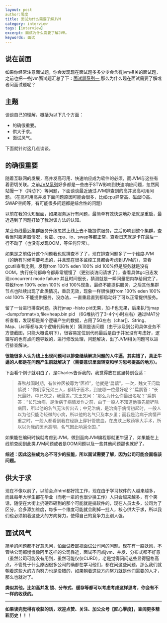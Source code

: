 ```yaml
---
layout: post 
author:零度
title: 面试为什么需要了解JVM
category: interview
tags: [interview]
excerpt: 面试为什么需要了解JVM。
keywords: 面试
---
```




## 说在前面
如果你经常注意面试题，你会发现现在面试题多多少少会含有jvm相关的面试题，之前也把一些jvm面试题汇总了下：[面试题系列一](https://mp.weixin.qq.com/s/IQeXQAnqaoBEZYIOpj2V-A),那么为什么现在面试需要了解或者问面试题呢？

## 主题
谈谈自己的理解，概括为以下几个方面：
- 的确很重要。
- 供大于求。
- 面试风气。

下面就针对这几点谈谈。


## 的确很重要
随着互联网的发展，高并发高可用、快速响应成为软件的必须，而JVM与这些有着密切关联。之前[JVM系列](https://mp.weixin.qq.com/mp/homepage?__biz=MzU2NjIzNDk5NQ==&hid=1&sn=41380a4a375614ac10eda44613795dd0&scene=18&uin=&key=&devicetype=Windows+7&version=6206014b&lang=zh_CN&ascene=7&winzoom=1)好多都是一些由于STW影响到快速响应问题，忽然网站慢一下（抖动下）等问题，下面谈谈最近通过JVM排查到的高并发高可用问题。（在高可用高并发下面问题原因可能会很多，比如cpu异常高、磁盘IO高、SWAP空间等，有可能很多问题都是综合性的问题）

以前在我的认知里面，如果服务运行有问题，最简单有效快速地办法就是重启，最近遇到了问题打破了我对该方法的认知。

某业务线最近集群服务升级忽然上线上去不能提供服务，之后影响到整个集群，查看当时服务器情况，负载、cpu、io、swap等都正常，查看日志就是卡在最后一行不动了（也没有发现OOM，等任何异常）。

如果是之前估计这个问题我也就排查不了了，现在排查问题多了一个维度JVM（的确有时候需要考虑的，并且现在很多监控工具都会考虑到JVM的），查看gcutil查看比例，发现from 100% eden 100% old 100%但是服务就是没有OOM，执行任何都命令都非常缓慢了（更别谈访问请求了），查看具体gc日志发现concurrent mode failure 并且时间很长，猜测就是一瞬间量把内存给用完了，导致from 100% eden 100% old 100%现象，最终不能提供服务，之后其他集群节点也陆续出现了此类情况，重启无效，现象一样很快就from 100% eden 100% old 100% 不能提供服务，没办法，一直重启直到都启动好了可以正常提供服务。

留了一台进行排查问题，执行jmap -histo pid无果，加-F也无果，后来执行jmap -dump:format=b,file=heap.bin pid  （6G堆执行了3-4个小时左右）通过MAT分析查看，发现都是某个逻辑产生的数据，占用了5G左右（char[]、String、Map、List等都与某个逻辑代码有关）猜测是该问题（由于涉及到公司具体业务不方便截图，只能大概说明下），很容易定位到代码最后是由于并发没有考虑好，逻辑写的也有点问题导致的，进行修改处理，问题解决，出了JVM相关问题可以进行排查解决。


**很能很多人认为线上出现问题可以排查继续解决问题的人牛逼，其实错了，真正牛逼的人都是在问题产生前就解决了（需要意识里面转变和学习思考提高的地方）。**

下面看个例子就明白了，是Charles告诉我的，我觉得放在这里特别合适：
>春秋战国时期，有位神医被尊为“医祖”，他就是“扁鹊”。一次，魏文王问扁鹊说：“你们家兄弟三人，都精于医术，到底哪一位最好呢？”扁鹊答：“长兄最好，中兄次之，我最差。”文王又问：“那么为什么你最出名呢？”扁鹊答：“长兄治病，是治病于病情发作之前，由于一般人不知道他事先能铲除病因，所以他的名气无法传出去；中兄治病，是治病于病情初起时，一般人以为他只能治轻微的小病，所以他的名气只及本乡里；而我是治病于病情严重之时，一般人都看到我在经脉上穿针管放血，在皮肤上敷药等大手术，所以以为我的医术高明，名气因此响遍全国。”

如果能在编码时候就考虑到JVM，做到面向JVM编程那就更牛逼了，如果能在上线前查阅到此类JVM问题或者是OOM问题以及一些其他问题那也就好了。

**综述：因此这些成为必不可少的技能，所以面试需要了解，因为公司可能会面临该问题。**

## 供大于求
现在不像以前了，以前会点html都好找工作，现在由于学习软件的人越来越多，而且每年大学生都在毕业（而老一辈的也很少换工作）人只会越来越多，有个笑话，随便在大街上扔硬币砸到的那个可能就是搞软件的，现在人员太多，公司为了区分，会多添加维度，每多一个维度可能就会刷掉一批人，核心供大于求，所以我们也必须朝着这些大的方向努力，使得自己的竞争力比别人强。



## 面试风气
简单的问题都不好意思问，怕面试者鄙视面试公司问的问题。现在有一股妖风，不管啥公司都慢慢像阿里这样的公司靠近，面试不问点jvm、并发、分布式都不好意（虽然公司可能没有用到，虽然可能仅仅CURD），老是觉得问问这些显得逼格高点，不管处于什么原因很多公司的确都在学习他们，都在问这些问题，那么我们就朝着这些大的方向努力也是没错的，如果朝着这些方向努力就是他们需要的人才，那么也就对了。

**类似其他，比如高并发 锁、分布式、缓存等都可以考虑考虑这样思考，你会有不一样的收获的。**

-------------
**如果读完觉得有收获的话，欢迎点赞、关注、加公众号【匠心零度】，查阅更多精彩历史！！！**

